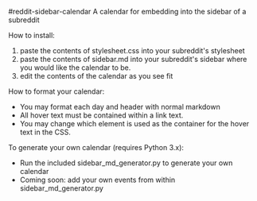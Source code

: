 #reddit-sidebar-calendar
A calendar for embedding into the sidebar of a subreddit

How to install:
  1. paste the contents of stylesheet.css into your subreddit's stylesheet
  2. paste the contents of sidebar.md into your subreddit's sidebar where you would like the calendar to be.
  3. edit the contents of the calendar as you see fit

How to format your calendar:
 - You may format each day and header with normal markdown
 - All hover text must be contained within a link text.
 - You may change which element is used as the container for the hover text in the CSS.

To generate your own calendar (requires Python 3.x):
 - Run the included sidebar_md_generator.py to generate your own calendar
 - Coming soon: add your own events from within sidebar_md_generator.py

